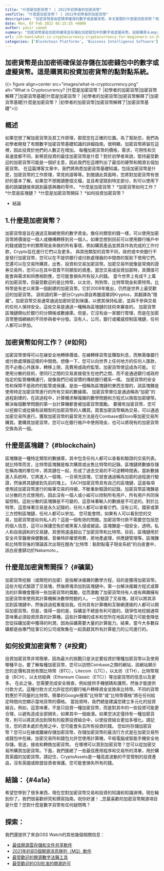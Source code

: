 ```yaml
---
title: "什麼是加密貨幣？ | 2022年初學者的加密貨幣" 
seoTitle: "什麼是加密貨幣？ | 2022年初學者的加密貨幣" 
description: "加密貨幣是由密碼學確保的數字或虛擬貨幣。本文是關於什麼是加密貨幣？和初學者的加密貨幣。" 
date: Mon, 07 Feb 2022 05:15:35 +0000
author: yasir saeed
summary: "加密貨幣是由加密術確保並存儲在加密錢包中的數字或虛擬貨幣。這是購買＆amp;的點對點系統投資加密貨幣。" 
url: /zh-hant/what-is-cryptocurrency-cryptocurrency-for-beginners-in-2022/
categories: ['Blockchain Platforms', 'Business Intelligence Software']
---
```


## 加密貨幣是由加密術確保並存儲在加密錢包中的數字或虛擬貨幣。這是購買和投資加密貨幣的點對點系統。

{{< figure align=center src="images/what-is-cryptocurrency.png" alt="What is Cryptocurrency? |什麼是加密貨幣？ |初學者的加密貨幣|加密貨幣解釋了|加密貨幣基礎|什麼是加密貨幣？ |初學者的加密貨幣|加密貨幣解釋了|加密貨幣基礎|什麼是加密貨幣？ |初學者的加密貨幣|加密貨幣解釋了|加密貨幣基礎">}}


## **概述**
如果您想了解加密貨幣及其工作原理，那麼您在正確的位置。為了幫助您，我們為初學者開發了有關數字加密貨幣基礎知識的詳細指南。很明顯，加密貨幣將留在這裡，因此投資於他們的人數正在增加。
每種加密貨幣的價格，需求，可用性和交易速度都不同，新移民投資的最佳加密貨幣是什麼？對於初學者來說，堅持最受歡迎的加密貨幣可能是一個好主意，因此我們在這裡列出了最佳的硬幣和開源五個加密貨幣。
在這篇博客文章中，我們將熟悉加密貨幣基礎知識，包括加密貨幣是什麼，加密貨幣的工作原理，常見術語等等。到閱讀此頁面時，您將對加密貨幣有很好的基本了解。如果您不想閱讀整個文檔，並且希望跳到特定部分，則可以使用下面的跳躍鏈接來跳到最感興趣的零件。
  *什麼是加密貨幣？
  *加密貨幣如何工作？
  *什麼是區塊鏈？
  *什麼是加密貨幣開採？
  *如何投資加密貨幣？
  * 結論

## 1.什麼是加密貨幣？
加密貨幣是旨在通過互聯網使用的數字資金。像任何類型的錢一樣，可以使用加密貨幣將價值從一個人或機構轉移到另一個人。如果您想到目前可以使用銀行帳戶中的錢或錢包中的實際現金來做的所有事情，例如購買產品並將其作為完成的工作付款，Crypto旨在進行它們以及更多。
與其他類型的貨幣不同，政府或中央銀行不是發行加密貨幣，您可以在不提供銀行或付款處理器的中間商的幫助下使用它們。
您還可以在交易所購買，出售，投資和交易加密貨幣。加密交易所就像是常規的證券交易所，您可以在其中買賣不同類型的資產。當您交易或投資加密時，其價值可能會與需求和供應相對應，您可能會損失所有投入的錢。
當今世界上有成千上萬的加密貨幣，但最受歡迎的是比特幣，以太坊，狗狗幣，比特幣現金和萊特幣。比特幣是有史以來第一個創建的加密貨幣。它於2008年推出，仍然是世界上最受歡迎的加密貨幣。
該術語的第一部分Crypto源自希臘語單詞Kryptos，其翻譯為“隱藏”。加密貨幣交易通常通過加密術受到保護，以使其保持私密，並與不參與交易的任何人保持安全。這些交易是通過一種稱為區塊鏈的技術來審查的。
加密貨幣區塊鏈類似於銀行的分類帳或數據庫。但是，它沒有由一家銀行管理，而是在加密貨幣整個網絡的不同參與者中分發。沒有人，公司，銀行或權威控制區塊鏈，任何人都可以參加。

## 加密貨幣如何工作？   {#如何}
加密貨幣使得可以在線安全地轉移價值，在線轉移貨幣並賺取利息，而無需像銀行或付款處理器這樣的中間商。想像一下，您可以向世界上任何地方的任何人匯款，而不必擔心外匯率，轉移上限，高費用或政府監管。加密貨幣使這成為可能。
它使用分散的技術，使同行之間的交易直接發生在他們之間，而不是通過銀行或政府指定的監管機構運行，就像我們已經習慣的傳統銀行體系一樣。
加密貨幣的安全性和保障不是政府的監管或保護，是由一個稱為區塊鏈的東西支撐的，該區塊鍊是使用特定加密貨幣進行的所有交易的數據庫。
加密貨幣單位是通過稱為“加密”的過程創建的，在該過程中，計算機求解複雜的數學問題和方程式以換取加密硬幣。解決每個數學問題的第一台計算機都會被加密貨幣獎勵。
要擁有加密貨幣，您可以挖掘它或從擁有該類型的加密貨幣的人購買。買賣加密貨幣稱為交易，可以通過加密交易所進行。獲取加密貨幣的最常見方法是在Coinbase或Etoro等加密交易所購買。要購買加密貨幣，您可以在銀行帳戶中使用現金，也可以將現有的加密貨幣交換為另一個。

## 什麼是區塊鏈？   {#blockchain}
區塊鍊是一種特定類型的數據庫，其中包含任何人都可以查看和驗證的交易列表。就比特幣而言，比特幣區塊鍊是每次購買或出售比特幣的記錄。區塊鏈將數據存儲在稱為塊的單位中，將其鏈在一起，形成了過去交易的不可逆轉時間表。當新數據進入系統時，它將進入一個塊，一旦填充該塊，它就會通過稱為加密的過程進行驗證，然後將其鏈接到先前的塊上。
EACH加密貨幣具有自己的區塊鏈，這是每項使用該加密貨幣進行的每筆交易的持續，不斷重新驗證的記錄。加密貨幣區塊鍊是以分散的方式使用的，因此沒有一個人或小組可以控制所有用戶，所有用戶共同保留控制。這些分散的區塊鍊是不可變的，這意味著輸入的數據是不可逆的。對於比特幣，這意味著交易是永久記錄的，任何人都可以查看它們。沒有公司，國家或第三方控制區塊鏈，任何人都可以參加。
您可能會問，如果有人可以看到您的交易，加密貨幣是如何私人的？這是一個有效的問題。加密貨幣付款不需要您包括您的個人信息，這可以保護您免於被黑客入侵或被盜。區塊鍊是一個安全，透明，私人和自我調和的交易鏈，其使用遠遠超出了加密貨幣和比特幣。目前，區塊鏈用於安全共享醫療保健數據，音樂特許權使用費，房地產處理，供應鏈管理等。區塊鍊和比特幣背後的理論首次出現在題為“比特幣：點對點電子現金系統”的白皮書中，該白皮書歸功於Nakamoto.‍。

## 什麼是加密貨幣開採？   {#礦業}
加密貨幣挖掘（或簡短的加密）是指解決複雜的數學方程，目的是獲得加密貨幣。這些方程式驗證了交易塊，然後將塊添加到區塊鏈中。第一台解決複雜方程式或算法的計算機會獲得一些加密貨幣的獎勵，從而激勵了加密貨幣持有人或有興趣擁有加密貨幣來使用其計算機解決數學問題的人。
一旦驗證了交易塊，就可以將其添加到區塊鏈中，然後該過程重複自我。任何具有計算機和互聯網連接的人都可以開採加密貨幣。但是，值得一提的是，採礦並不總是有利可圖的。競爭性地挖掘通常意味著必須投資昂貴的計算機。這些計算機的成本和您所在地區的電力可能會降低您從採礦加密中獲得的利潤，因為採礦需要大量的計算能力。結果，當今大多數採礦都是由專門從事它的公司或聚集在一起貢獻其所有計算能力的公司進行的。

## 如何投資加密貨幣？   {#投資}
投資加密貨幣非常簡單，因為最大的挑戰只是決定要投資於哪種加密貨幣以及使用哪種平台。要了解每種加密貨幣，您可以訪問Coinbase之類的網站，該網站顯示您的定價和其他有關比特幣（BTC），Litecoin（LTC），以太坊（ETH），比特幣現金（BCH），以太坊經典（Ethereum Classic（ETC））等加密貨幣的信息以及更多。
‍在此之後，您需要完成安全檢查，例如提供手機號碼和護照，然後才能提供付款方式。這種付款方式允許從您的銀行帳戶轉移資金並換來比特幣。不同的貨幣對應於不同量的比特幣。簡單的Google搜索“比特幣”或“比特幣價格”將在任何給定時間向您顯示當地貨幣的價格。
‍當投資時，我們總是建議您建立多元化的投資組合。例如，這意味著，不是只投資一種加密貨幣，而是對其中的一些投資可能更合理，以避免造成全部損失，如果其中一個崩潰。如果您決定僅持有一種加密貨幣，則可以將其添加到現有的股票投資組合中，以使投資組合更加多樣化。請記住，您的資本處於危險之中，您可能會失去所有投資的錢。
您如何存儲加密貨幣？您可以在線或離線存儲加密貨幣。存儲加密貨幣的最流行方式是在加密交易所或錢包中在線。加密交易所和錢包允許您使用計算機，平板電腦或智能手機安全地存儲，發送，接收和轉換加密貨幣。
在哪裡可以買到加密貨幣？您可以從加密交易所購買加密貨幣。下面，我們匯總了一些最佳應用程序和交易所的清單，用於購買英國的加密貨幣。請記住，CryptoAssets是一種高度波動的不受管制的投資產品，沒有英國或歐盟投資者保護。您可能會損失所有的錢。

## **結論：**   {#4a1a}
希望您學到了很多東西，現在您對加密貨幣交易和投資的知識和知識淵博。現在輪到你了。我們很喜歡研究和撰寫指南。祝你好運！
_您最喜歡的加密貨幣開源項目是什麼？您對什麼是數字貨幣有任何疑問嗎？

## 探索：
我們還提供了來自OSS Watch的其他幾個相關信息：
  * [最佳開源雲存儲和文件共享軟件][2]
  * [2021年的前5個開源消息隊列（MQ）軟件][3]
  * [最受歡迎的開源數字法醫工具][4]
  * [最受歡迎的OSI批准的開源許可][5]

  
[1]: mailto:yasir.saeed@aspose.com
[2]: https://products.containerize.com/backup-and-sync/
[3]: https://blog.containerize.com/message-queue-software/top-5-open-source-message-queue-software-in-2021/
[4]: https://blog.containerize.com/digital-forensic-tools/top-5-open-source-digital-forensic-tools-in-2021/
[5]: https://blog.containerize.com/licenses-standards/top-5-most-popular-osi-approved-open-source-licenses-of-2021/
